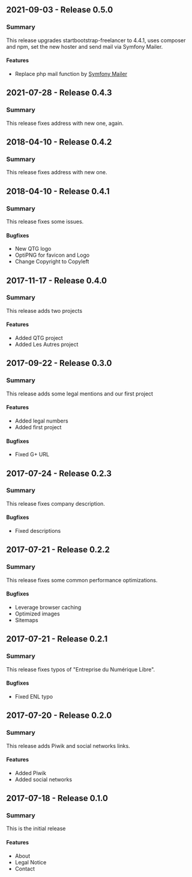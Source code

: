 ## 2021-09-03 - Release 0.5.0
### Summary
This release upgrades startbootstrap-freelancer to 4.4.1, uses composer and npm, set the new hoster and send mail via Symfony Mailer.

#### Features
- Replace php mail function by [Symfony Mailer](https://github.com/symfony/mailer)

## 2021-07-28 - Release 0.4.3
### Summary
This release fixes address with new one, again.

## 2018-04-10 - Release 0.4.2
### Summary
This release fixes address with new one.

## 2018-04-10 - Release 0.4.1
### Summary
This release fixes some issues.

#### Bugfixes
- New QTG logo
- OptiPNG for favicon and Logo
- Change Copyright to Copyleft

## 2017-11-17 - Release 0.4.0
### Summary
This release adds two projects

#### Features
- Added QTG project
- Added Les Autres project

## 2017-09-22 - Release 0.3.0
### Summary
This release adds some legal mentions and our first project

#### Features
- Added legal numbers
- Added first project

#### Bugfixes
- Fixed G+ URL

## 2017-07-24 - Release 0.2.3
### Summary
This release fixes company description.

#### Bugfixes
- Fixed descriptions

## 2017-07-21 - Release 0.2.2
### Summary
This release fixes some common performance optimizations.

#### Bugfixes
- Leverage browser caching
- Optimized images
- Sitemaps

## 2017-07-21 - Release 0.2.1
### Summary
This release fixes typos of "Entreprise du Numérique Libre".

#### Bugfixes
- Fixed ENL typo

## 2017-07-20 - Release 0.2.0
### Summary
This release adds Piwik and social networks links.

#### Features
- Added Piwik
- Added social networks 

## 2017-07-18 - Release 0.1.0
### Summary
This is the initial release

#### Features
- About
- Legal Notice
- Contact
